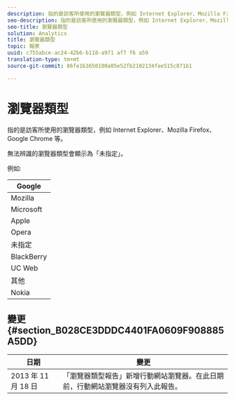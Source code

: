 ```yaml
---
description: 指的是訪客所使用的瀏覽器類型，例如 Internet Explorer、Mozilla Firefox、Google Chrome 等。
seo-description: 指的是訪客所使用的瀏覽器類型，例如 Internet Explorer、Mozilla Firefox、Google Chrome 等。
seo-title: 瀏覽器類型
solution: Analytics
title: 瀏覽器類型
topic: 報表
uuid: c755abce-ac24-42b6-b118-a971 af7 f6 a59
translation-type: tm+mt
source-git-commit: 86fe1b3650100a05e52fb2102134fee515c871b1

---
```



# 瀏覽器類型

指的是訪客所使用的瀏覽器類型，例如 Internet Explorer、Mozilla Firefox、Google Chrome 等。

無法辨識的瀏覽器類型會顯示為「未指定」。

例如:

| Google |
|---|
| Mozilla |
| Microsoft |
| Apple |
| Opera |
| 未指定 |
| BlackBerry |
| UC Web |
| 其他 |
| Nokia |

## 變更 {#section_B028CE3DDDC4401FA0609F908885A5DD}

| 日期 | 變更 |
|---|---|
| 2013 年 11 月 18 日 | 「瀏覽器類型報告」新增行動網站瀏覽器。在此日期前，行動網站瀏覽器沒有列入此報告。 |

